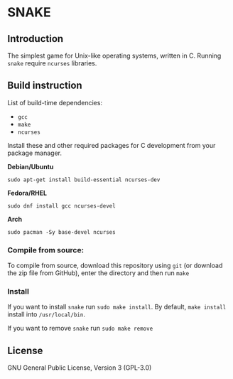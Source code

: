 # SNAKE

## Introduction
The simplest game for Unix-like operating systems, written in C.
Running `snake` require `ncurses` libraries.

## Build instruction
List of build-time dependencies:
- `gcc`
- `make`
- `ncurses` 

Install these and other required packages for C development from your package manager.

**Debian/Ubuntu**
~~~shell
sudo apt-get install build-essential ncurses-dev
~~~
**Fedora/RHEL**
~~~shell
sudo dnf install gcc ncurses-devel
~~~
**Arch**
~~~shell
sudo pacman -Sy base-devel ncurses
~~~

### Compile from source:
To compile from source, download this repository using `git` (or download the zip file from GitHub), enter the directory and then run `make`

### Install
If you want to install `snake` run `sudo make install`. By default, `make install` install into `/usr/local/bin`.

If you want to remove `snake` run `sudo make remove`

## License
GNU General Public License, Version 3 (GPL-3.0)



